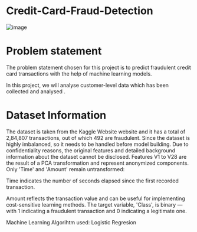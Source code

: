 # Credit-Card-Fraud-Detection

![image](https://github.com/user-attachments/assets/06f14f4d-e7c0-432f-9fac-003bf2ad43c1)

# Problem statement
The problem statement chosen for this project is to predict fraudulent credit card transactions with the help of machine learning models.

In this project, we will analyse customer-level data which has been collected and analysed .

# Dataset Information

The dataset is taken from the Kaggle Website website and it has a total of 2,84,807 transactions, out of which 492 are fraudulent. Since the dataset is highly imbalanced, so it needs to be handled before model building.
Due to confidentiality reasons, the original features and detailed background information about the dataset cannot be disclosed. Features V1 to V28 are the result of a PCA transformation and represent anonymized components. Only 'Time' and 'Amount' remain untransformed:

Time indicates the number of seconds elapsed since the first recorded transaction.

Amount reflects the transaction value and can be useful for implementing cost-sensitive learning methods.
The target variable, 'Class', is binary — with 1 indicating a fraudulent transaction and 0 indicating a legitimate one.

 Machine Learning Algorihtm used:
 Logistic Regresion
